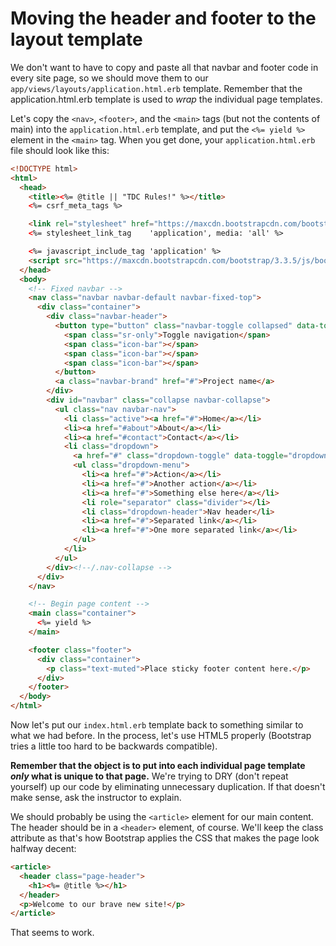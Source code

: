 # Moving the header and footer to the layout template

We don't want to have to copy and paste all that navbar and footer code in every site page, so we should move them to our `app/views/layouts/application.html.erb` template. Remember that the application.html.erb template is used to *wrap* the individual page templates.

Let's copy the `<nav>`, `<footer>`, and the `<main>` tags (but not the contents of main) into the `application.html.erb` template, and put the `<%= yield %>` element in the `<main>` tag. When you get done, your `application.html.erb` file should look like this:

```html
<!DOCTYPE html>
<html>
  <head>
    <title><%= @title || "TDC Rules!" %></title>
    <%= csrf_meta_tags %>

    <link rel="stylesheet" href="https://maxcdn.bootstrapcdn.com/bootstrap/3.3.5/css/bootstrap.min.css">
    <%= stylesheet_link_tag    'application', media: 'all' %>

    <%= javascript_include_tag 'application' %>
    <script src="https://maxcdn.bootstrapcdn.com/bootstrap/3.3.5/js/bootstrap.min.js"></script>
  </head>
  <body>
    <!-- Fixed navbar -->
    <nav class="navbar navbar-default navbar-fixed-top">
      <div class="container">
        <div class="navbar-header">
          <button type="button" class="navbar-toggle collapsed" data-toggle="collapse" data-target="#navbar" aria-expanded="false" aria-controls="navbar">
            <span class="sr-only">Toggle navigation</span>
            <span class="icon-bar"></span>
            <span class="icon-bar"></span>
            <span class="icon-bar"></span>
          </button>
          <a class="navbar-brand" href="#">Project name</a>
        </div>
        <div id="navbar" class="collapse navbar-collapse">
          <ul class="nav navbar-nav">
            <li class="active"><a href="#">Home</a></li>
            <li><a href="#about">About</a></li>
            <li><a href="#contact">Contact</a></li>
            <li class="dropdown">
              <a href="#" class="dropdown-toggle" data-toggle="dropdown" role="button" aria-haspopup="true" aria-expanded="false">Dropdown <span class="caret"></span></a>
              <ul class="dropdown-menu">
                <li><a href="#">Action</a></li>
                <li><a href="#">Another action</a></li>
                <li><a href="#">Something else here</a></li>
                <li role="separator" class="divider"></li>
                <li class="dropdown-header">Nav header</li>
                <li><a href="#">Separated link</a></li>
                <li><a href="#">One more separated link</a></li>
              </ul>
            </li>
          </ul>
        </div><!--/.nav-collapse -->
      </div>
    </nav>

    <!-- Begin page content -->
    <main class="container">
      <%= yield %>
    </main>

    <footer class="footer">
      <div class="container">
        <p class="text-muted">Place sticky footer content here.</p>
      </div>
    </footer>
  </body>
</html>
```

Now let's put our `index.html.erb` template back to something similar to what we had before. In the process, let's use HTML5 properly (Bootstrap tries a little too hard to be backwards compatible).

**Remember that the object is to put into each individual page template *only* what is unique to that page.** We're trying to DRY (don't repeat yourself) up our code by eliminating unnecessary duplication. If that doesn't make sense, ask the instructor to explain.

We should probably be using the `<article>` element for our main content. The header should be in a `<header>` element, of course. We'll keep the class attribute as that's how Bootstrap applies the CSS that makes the page look halfway decent:

```html
<article>
  <header class="page-header">
    <h1><%= @title %></h1>
  </header>
  <p>Welcome to our brave new site!</p>
</article>
```

That seems to work.
